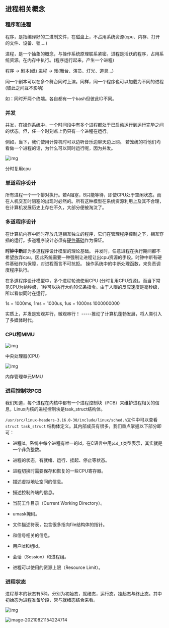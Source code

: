 ## 进程相关概念

### 程序和进程

程序，是指编译好的二进制文件，在磁盘上，不占用系统资源(cpu、内存、打开的文件、设备、锁....)

进程，是一个抽象的概念，与操作系统原理联系紧密。进程是活跃的程序，占用系统资源。在内存中执行。(程序运行起来，产生一个进程)

程序 → 剧本(纸)		进程 → 戏(舞台、演员、灯光、道具...)

同一个剧本可以在多个舞台同时上演。同样，同一个程序也可以加载为不同的进程(彼此之间互不影响)

如：同时开两个终端。各自都有一个bash但彼此ID不同。

### 并发

并发，在[操作系统](http://baike.baidu.com/view/880.htm)中，一个时间段中有多个进程都处于已启动运行到运行完毕之间的状态。但，任一个时刻点上仍只有一个进程在运行。

例如，当下，我们使用计算机时可以边听音乐边聊天边上网。 若笼统的将他们均看做一个进程的话，为什么可以同时运行呢，因为并发。

![img](https://syz-picture.oss-cn-shenzhen.aliyuncs.com/wps1.jpg) 

分时复用cpu

 

### 单道程序设计 

所有进程一个一个排对执行。若A阻塞，B只能等待，即使CPU处于空闲状态。而在人机交互时阻塞的出现时必然的。所有这种模型在系统资源利用上及其不合理，在计算机发展历史上存在不久，大部分便被淘汰了。

### 多道程序设计

在计算机内存中同时存放几道相互独立的程序，它们在管理程序控制之下，相互穿插的运行。多道程序设计必须有[硬件基础](http://baike.baidu.com/view/4419390.htm)作为保证。

**时钟中断**即为多道程序设计模型的理论基础。 并发时，任意进程在执行期间都不希望放弃cpu。因此系统需要一种强制让进程让出cpu资源的手段。时钟中断有硬件基础作为保障，对进程而言不可抗拒。 操作系统中的中断处理函数，来负责调度程序执行。

在多道程序设计模型中，多个进程轮流使用CPU (分时复用CPU资源)。而当下常见CPU为纳秒级，1秒可以执行大约10亿条指令。由于人眼的反应速度是毫秒级，所以看似同时在运行。

1s = 1000ms, 1ms = 1000us, 1us = 1000ns   1000000000 

实质上，并发是宏观并行，微观串行！			-----推动了计算机蓬勃发展，将人类引入了多媒体时代。

### CPU和MMU

![img](https://syz-picture.oss-cn-shenzhen.aliyuncs.com/wps2.jpg) 

中央处理器(CPU)

 

![img](C:\Users\LENOVO\AppData\Local\Temp\ksohtml21704\wps3.jpg) 

内存管理单元MMU

### 进程控制块PCB

我们知道，每个进程在内核中都有一个进程控制块（PCB）来维护进程相关的信息，Linux内核的进程控制块是task_struct结构体。

`/usr/src/linux-headers-3.16.0-30/include/linux/sched.h`文件中可以查看`struct task_struct` 结构体定义。其内部成员有很多，我们重点掌握以下部分即可：

- 进程id。系统中每个进程有唯一的id，在C语言中用`pid_t`类型表示，其实就是一个非负整数。

- 进程的状态，有就绪、运行、挂起、停止等状态。

- 进程切换时需要保存和恢复的一些CPU寄存器。

- 描述虚拟地址空间的信息。

- 描述控制终端的信息。

- 当前工作目录（Current Working Directory）。

- umask掩码。

- 文件描述符表，包含很多指向file结构体的指针。

- 和信号相关的信息。

- 用户id和组id。

- 会话（Session）和进程组。

- 进程可以使用的资源上限（Resource Limit）。

### 进程状态

进程基本的状态有5种。分别为初始态，就绪态，运行态，挂起态与终止态。其中初始态为进程准备阶段，常与就绪态结合来看。

![img](https://syz-picture.oss-cn-shenzhen.aliyuncs.com/wps4.jpg) 

![image-20210821154224714](https://syz-picture.oss-cn-shenzhen.aliyuncs.com/image-20210821154224714.png)

